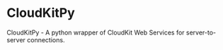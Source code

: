 # CloudKitPy
CloudKitPy - A python wrapper of CloudKit Web Services for server-to-server connections.
